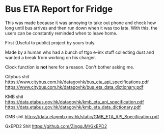 # Bus ETA Report for Fridge

This was made because it was annoying to take out phone and check how long until bus arrives and then run down when it was too late. With this, the users can be constantly reminded when to leave home.

First (Useful to public) project by yours truly.

Made by a human who had a bunch of ttgo e-ink stuff collecting dust and wanted a break from working on his charger.

Clock function is **not** here for a reason. Don't bother asking me.

Citybus shit
<https://www.citybus.com.hk/datagovhk/bus_eta_api_specifications.pdf>
<https://www.citybus.com.hk/datagovhk/bus_eta_data_dictionary.pdf>

KMB shit
<https://data.etabus.gov.hk/datagovhk/kmb_eta_api_specification.pdf>
<https://data.etabus.gov.hk/datagovhk/kmb_eta_data_dictionary.pdf>

GMB shit
<https://data.etagmb.gov.hk/static/GMB_ETA_API_Specification.pdf>

GxEPD2 Shit
<https://github.com/ZinggJM/GxEPD2>
